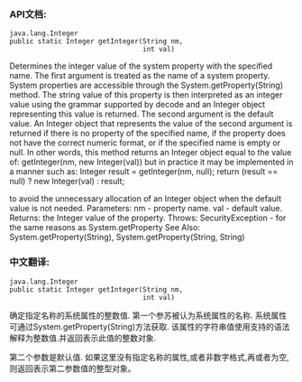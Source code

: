 ### API文档:
```
java.lang.Integer
public static Integer getInteger(String nm,
                                 int val)
```
Determines the integer value of the system property with the specified name.
The first argument is treated as the name of a system property.
System properties are accessible through the System.getProperty(String) method.
The string value of this property is then interpreted as an integer value using the grammar supported by decode and an Integer object representing this value is returned.
The second argument is the default value.
An Integer object that represents the value of the second argument is returned if there is no property of the specified name, if the property does not have the correct numeric format, or if the specified name is empty or null.
In other words, this method returns an Integer object equal to the value of:
getInteger(nm, new Integer(val))
but in practice it may be implemented in a manner such as:
       Integer result = getInteger(nm, null);
       return (result == null) ? new Integer(val) : result;

to avoid the unnecessary allocation of an Integer object when the default value is not needed.
Parameters:
nm - property name.
val - default value.
Returns:
the Integer value of the property.
Throws:
SecurityException - for the same reasons as System.getProperty
See Also:
System.getProperty(String), System.getProperty(String, String)

### 中文翻译:
```
java.lang.Integer
public static Integer getInteger(String nm,
                                 int val)
```
确定指定名称的系统属性的整数值.
第一个参苏被认为系统属性的名称.
系统属性可通过System.getProperty(String)方法获取.
该属性的字符串值使用支持的语法解释为整数值.并返回表示此值的整数对象.

第二个参数是默认值.
如果这里没有指定名称的属性,或者非数字格式,再或者为空,则返回表示第二参数值的整型对象。
